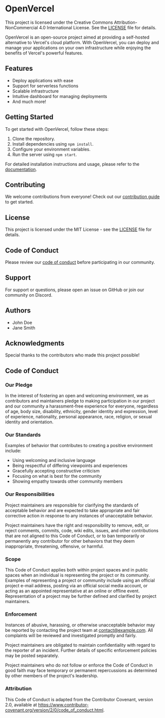 # OpenVercel

This project is licensed under the Creative Commons Attribution-NonCommercial 4.0 International License. See the [LICENSE](./LICENSE) file for details.

OpenVercel is an open-source project aimed at providing a self-hosted alternative to Vercel's cloud platform. With OpenVercel, you can deploy and manage your applications on your own infrastructure while enjoying the benefits of Vercel's powerful features.

## Features
- Deploy applications with ease
- Support for serverless functions
- Scalable infrastructure
- Intuitive dashboard for managing deployments
- And much more!

## Getting Started
To get started with OpenVercel, follow these steps:

1. Clone the repository.
2. Install dependencies using `npm install`.
3. Configure your environment variables.
4. Run the server using `npm start`.

For detailed installation instructions and usage, please refer to the [documentation](./docs/).

## Contributing
We welcome contributions from everyone! Check out our [contribution guide](./CONTRIBUTING.md) to get started.

## License
This project is licensed under the MIT License - see the [LICENSE](./LICENSE) file for details.

## Code of Conduct
Please review our [code of conduct](./CODE_OF_CONDUCT.md) before participating in our community.

## Support
For support or questions, please open an issue on GitHub or join our community on Discord.

## Authors
- John Doe
- Jane Smith

## Acknowledgments
Special thanks to the contributors who made this project possible!

## Code of Conduct

### Our Pledge
In the interest of fostering an open and welcoming environment, we as contributors and maintainers pledge to making participation in our project and our community a harassment-free experience for everyone, regardless of age, body size, disability, ethnicity, gender identity and expression, level of experience, nationality, personal appearance, race, religion, or sexual identity and orientation.

### Our Standards
Examples of behavior that contributes to creating a positive environment include:

- Using welcoming and inclusive language
- Being respectful of differing viewpoints and experiences
- Gracefully accepting constructive criticism
- Focusing on what is best for the community
- Showing empathy towards other community members

### Our Responsibilities
Project maintainers are responsible for clarifying the standards of acceptable behavior and are expected to take appropriate and fair corrective action in response to any instances of unacceptable behavior.

Project maintainers have the right and responsibility to remove, edit, or reject comments, commits, code, wiki edits, issues, and other contributions that are not aligned to this Code of Conduct, or to ban temporarily or permanently any contributor for other behaviors that they deem inappropriate, threatening, offensive, or harmful.

### Scope
This Code of Conduct applies both within project spaces and in public spaces when an individual is representing the project or its community. Examples of representing a project or community include using an official project e-mail address, posting via an official social media account, or acting as an appointed representative at an online or offline event. Representation of a project may be further defined and clarified by project maintainers.

### Enforcement
Instances of abusive, harassing, or otherwise unacceptable behavior may be reported by contacting the project team at [contact@example.com](mailto:contact@example.com). All complaints will be reviewed and investigated promptly and fairly. 

Project maintainers are obligated to maintain confidentiality with regard to the reporter of an incident. Further details of specific enforcement policies may be posted separately.

Project maintainers who do not follow or enforce the Code of Conduct in good faith may face temporary or permanent repercussions as determined by other members of the project's leadership.

### Attribution
This Code of Conduct is adapted from the Contributor Covenant, version 2.0, available at https://www.contributor-covenant.org/version/2/0/code_of_conduct.html.

